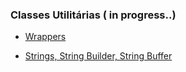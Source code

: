 ### Classes Utilitárias ( in progress..)

- [Wrappers](wrappers/home.md)

- [Strings, String Builder, String Buffer](strings_builder/home.md)